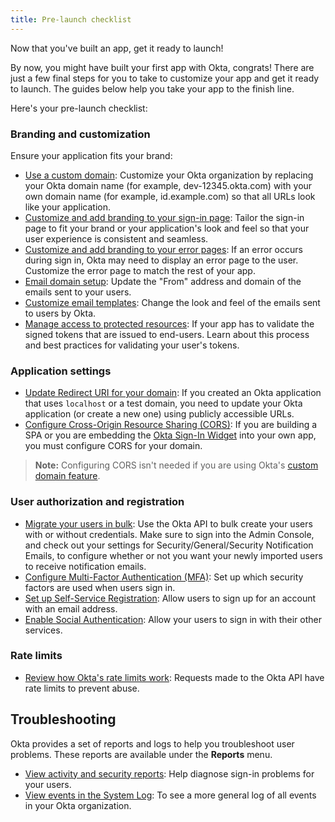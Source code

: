 ```yaml
---
title: Pre-launch checklist
---
```


Now that you've built an app, get it ready to launch!

By now, you might have built your first app with Okta, congrats! There are just a few final steps for you to take to customize your app and get it ready to launch. The guides below help you take your app to the finish line.

Here's your pre-launch checklist:

### Branding and customization

Ensure your application fits your brand:

* [Use a custom domain](/docs/guides/custom-url-domain/): Customize your Okta organization by replacing your Okta domain name (for example, dev-12345.okta.com) with your own domain name (for example, id.example.com) so that all URLs look like your application.
* [Customize and add branding to your sign-in page](/docs/guides/style-the-widget/): Tailor the sign-in page to fit your brand or your application's look and feel so that your user experience is consistent and seamless.
* [Customize and add branding to your error pages](/docs/guides/custom-error-pages/): If an error occurs during sign in, Okta may need to display an error page to the user. Customize the error page to match the rest of your app.
* [Email domain setup](/docs/guides/custom-email/main/#configure-a-custom-email-domain): Update the "From" address and domain of the emails sent to your users.
* [Customize email templates](/docs/guides/custom-email/main/#customize-email-templates): Change the look and feel of the emails sent to users by Okta.
* [Manage access to protected resources](/docs/guides/validate-access-tokens/go/overview/): If your app has to validate the signed tokens that are issued to end-users. Learn about this process and best practices for validating your user's tokens.

### Application settings

* [Update Redirect URI for your domain](/docs/guides/sign-into-web-app/): If you created an Okta application that uses `localhost` or a test domain, you need to update your Okta application (or create a new one) using publicly accessible URLs.
* [Configure Cross-Origin Resource Sharing (CORS)](/docs/guides/enable-cors/): If you are building a SPA or you are embedding the [Okta Sign-In Widget](/code/javascript/okta_sign-in_widget/) into your own app, you must configure CORS for your domain.

> **Note:** Configuring CORS isn't needed if you are using Okta's [custom domain feature](/docs/guides/custom-url-domain/main/#enable-the-custom-domain).

### User authorization and registration

* [Migrate your users in bulk](/docs/guides/migrate-to-okta/bulk-migration-with-credentials/): Use the Okta API to bulk create your users with or without credentials. Make sure to sign into the Admin Console, and check out your settings for Security/General/Security Notification Emails, to configure whether or not you want your newly imported users to receive notification emails.
* [Configure Multi-Factor Authentication (MFA)](/docs/guides/mfa/ga/set-up-org/): Set up which security factors are used when users sign in.
* [Set up Self-Service Registration](/docs/guides/set-up-self-service-registration/): Allow users to sign up for an account with an email address.
* [Enable Social Authentication](/docs/guides/add-an-external-idp/): Allow your users to sign in with their other services.

### Rate limits

* [Review how Okta's rate limits work](/docs/reference/rate-limits/): Requests made to the Okta API have rate limits to prevent abuse.

## Troubleshooting

Okta provides a set of reports and logs to help you troubleshoot user problems. These reports are available under the **Reports** menu.

* [View activity and security reports](https://help.okta.com/okta_help.htm?id=ext_Reports): Help diagnose sign-in problems for your users.
* [View events in the System Log](https://help.okta.com/okta_help.htm?id=ext_Reports_SysLog): To see a more general log of all events in your Okta organization.
